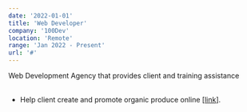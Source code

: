 ```yaml
---
date: '2022-01-01'
title: 'Web Developer'
company: '100Dev'
location: 'Remote'
range: 'Jan 2022 - Present'
url: '#'
---
```

Web Development Agency that provides client and training assistance
<br><br>

- Help client create and promote organic produce online <span>[[link](https://organic-produce-tainan.netlify.app/)]</span>.
